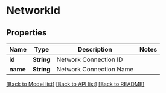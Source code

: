# NetworkId

## Properties

Name | Type | Description | Notes
------------ | ------------- | ------------- | -------------
**id** | **String** | Network Connection ID | 
**name** | **String** | Network Connection Name | 

[[Back to Model list]](../README.md#documentation-for-models) [[Back to API list]](../README.md#documentation-for-api-endpoints) [[Back to README]](../README.md)


